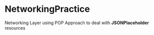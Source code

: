 # NetworkingPractice
Networking Layer using POP Approach to deal with **JSONPlaceholder** resources
